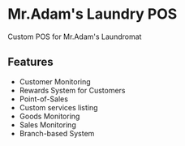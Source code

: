 # Mr.Adam's Laundry POS

Custom POS for Mr.Adam's Laundromat

## Features

- Customer Monitoring
- Rewards System for Customers
- Point-of-Sales
- Custom services listing
- Goods Monitoring
- Sales Monitoring
- Branch-based System